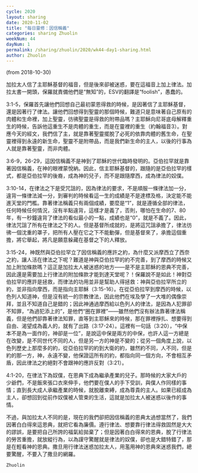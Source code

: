 ```yaml
---
cycle: 2020
layout: sharing
date: 2020-11-02
title: "每日靈修：因信稱義"
categories: sharing Zhuolin
weekNum: 44
dayNum: 1
permalink: /sharing/zhuolin/2020/wk44-day1-sharing.html
author: Zhuolin
---
```

(from 2018-10-30)

加拉太人信了主耶穌基督的福音，但是後來卻被迷惑，要在這福音上加上律法。加拉太書一開頭，保羅就責備他們是“無知”的，ESV的翻譯是“foolish”，愚蠢的。

3:1-5，保羅首先讓他們回想自己最初蒙恩得救的時候，是因著信了主耶穌基督，還是因著行了律法。讓他們回想得到聖靈的那個時候，難道只是意味著自己原有的肉體和生命裡，加上聖靈，彷彿聖靈是得救的附帶品嗎？主耶穌向尼哥底母解釋重生的時候，告訴他這重生不是肉體的重生，而是在靈裡的重生（約翰福音3）。對應今天的經文，我們信了主，就是靠著聖靈擺脫了必死的依靠肉體的舊生命，在聖靈裡得到永遠的新生命，聖靈不是附帶品，而是我們新生命的主人，以後的行事為人就是靠著聖靈，而非肉體。

3:6-9，26-29，這因信稱義不是神到了耶穌的世代臨時發明的。亞伯拉罕就是靠著因信稱義，在神的眼裡蒙悅納。因此，信主耶穌基督的，跟隨的是亞伯拉罕的樣式，都是亞伯拉罕的後裔，成為神的兒子，而不是跟隨摩西，成為律法的奴僕。

3:10-14，在律法之下是受咒詛的，因為律法的要求，不是順服一條律法加一分，違背一條律法減一分，到審判的時候看這一生的成績是不是達標及格，決定能不能進天堂的門檻。靠著律法稱義只有兩個成績，要麼是“1”，就是遵循全部的律法，任何時候任何情況，沒有半點違背，這樣才是義了，否則，哪怕在生命的7、80年，有一秒鐘違背了律法的看似最小的一點，成績也是“0”，就是不義了。因此，律法咒詛了所有在律法之下的人。但是基督所成就的，是將這咒詛承擔了，律法彷彿一個沈重的罩子，把所有人壓在它之下不能動彈，但是基督來了，承擔這個重擔，將它舉起，將凡是願意躲藏在基督之下的人釋放。

3:15-24，神既然與亞伯拉罕立了因信稱義的應許之約，為什麼又派摩西立了西奈之約，讓人活在律法之下呢？難道是神與亞伯拉罕的約不完善，到了摩西的時候又加上附加條款嗎？這正是加拉太人被迷惑的地方——是不是主耶穌的恩典不完善，因此還是需要加上行律法的附加條款才能到達天堂呢？！保羅說不是如此！神對亞伯拉罕的應許是拯救，而律法的功用並非是幫助人得拯救：神與亞伯拉罕所立的約，並非指向摩西，而是指向主耶穌（3:15-16）。在從亞伯拉罕到摩西的時候，以色列人知道神，但是沒有統一的宗教律法，因此他們在埃及學了一大堆的偶像崇拜，並且不知道自己是錯的；因此神通過摩西給以色列人的律法，是因為人犯罪卻不知罪，“為過犯添上的”，是他們“圈在罪裡”——雖然他們沒有辦法靠著律法稱義，但是他們卻靠著律法知罪，直等到主耶穌來的時候，那在罪裡掙扎、想要得到自由、渴望成為義人的，就有了出路（3:17-24）。這裡有一句話（3:20），“中保本不是為一面作的，神卻是一位”，是說這中保是兩方的中保，也許人這一方總是在改變，是不同世代不同的人，但是另一方的神是不變的；從另一個角度上說，以色列歷史上那麼多的約，從亞伯拉罕的約到大衛的約，雖然約不同，人不同，但是約的那一方，神，永遠不變，他保證這所有的約，都指向同一個方向，不會相互矛盾，因此律法之約絕對不會跟神的應許反對（3:21）。

4:1-20，在律法下為奴僕，在恩典下成為繼承產業的兒子。那時候的大家大戶的少爺們，不是飯來張口衣來伸手，他們要在僕人的手下受訓，與僕人作同樣的事情；直到長大成人承繼產業的時候，就脫離束縛，成為尊貴的主人。如果已經成為主人，卻想回到從前作奴僕被人管束的生活，這就是加拉太人被迷惑以後作的事情。

不過，與加拉太人不同的是，現在的我們卻把因信稱義的恩典太過想當然了，我們因著白白得來這恩典，就把它看為廉價。遵行律法、想要靠行律法得救固然是大大的謬誤，是要把自己所誇的福氣給拋棄了；但是因著白白得來的恩典，脫了行律法的勞苦重擔，就放縱行為，以為謹守驚醒就是律法的奴僕，卻也是大錯特錯了，那是在輕看神的恩典。撒旦用行律法迷惑加拉太人，用濫用神的恩典來迷惑我們，總要驚醒，不要入了撒旦的網羅。

`Zhuolin`
